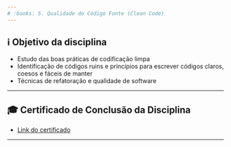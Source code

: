 ```yaml
---
# :books: 5. Qualidade do Código Fonte (Clean Code)
---
```

## :information_source: Objetivo da disciplina
- Estudo das boas práticas de codificação limpa
- Identificação de códigos ruins e princípios para escrever códigos claros, coesos e fáceis de manter
- Técnicas de refatoração e qualidade de software

---
## :mortar_board: Certificado de Conclusão da Disciplina
- [Link do certificado](./Certificado%20de%20Conclusao%20da%20Disciplina.pdf)

---